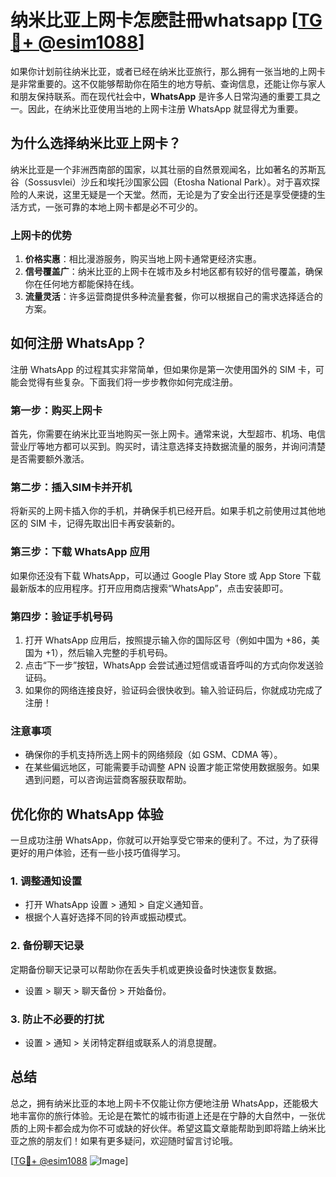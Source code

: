 # 纳米比亚上网卡怎麽註冊whatsapp [[TG💪+ @esim1088](https://t.me/s/esim1088)]

如果你计划前往纳米比亚，或者已经在纳米比亚旅行，那么拥有一张当地的上网卡是非常重要的。这不仅能够帮助你在陌生的地方导航、查询信息，还能让你与家人和朋友保持联系。而在现代社会中，**WhatsApp** 是许多人日常沟通的重要工具之一。因此，在纳米比亚使用当地的上网卡注册 WhatsApp 就显得尤为重要。

## 为什么选择纳米比亚上网卡？

纳米比亚是一个非洲西南部的国家，以其壮丽的自然景观闻名，比如著名的苏斯瓦谷（Sossusvlei）沙丘和埃托沙国家公园（Etosha National Park）。对于喜欢探险的人来说，这里无疑是一个天堂。然而，无论是为了安全出行还是享受便捷的生活方式，一张可靠的本地上网卡都是必不可少的。

### 上网卡的优势

1. **价格实惠**：相比漫游服务，购买当地上网卡通常更经济实惠。
2. **信号覆盖广**：纳米比亚的上网卡在城市及乡村地区都有较好的信号覆盖，确保你在任何地方都能保持在线。
3. **流量灵活**：许多运营商提供多种流量套餐，你可以根据自己的需求选择适合的方案。

## 如何注册 WhatsApp？

注册 WhatsApp 的过程其实非常简单，但如果你是第一次使用国外的 SIM 卡，可能会觉得有些复杂。下面我们将一步步教你如何完成注册。

### 第一步：购买上网卡

首先，你需要在纳米比亚当地购买一张上网卡。通常来说，大型超市、机场、电信营业厅等地方都可以买到。购买时，请注意选择支持数据流量的服务，并询问清楚是否需要额外激活。

### 第二步：插入SIM卡并开机

将新买的上网卡插入你的手机，并确保手机已经开启。如果手机之前使用过其他地区的 SIM 卡，记得先取出旧卡再安装新的。

### 第三步：下载 WhatsApp 应用

如果你还没有下载 WhatsApp，可以通过 Google Play Store 或 App Store 下载最新版本的应用程序。打开应用商店搜索“WhatsApp”，点击安装即可。

### 第四步：验证手机号码

1. 打开 WhatsApp 应用后，按照提示输入你的国际区号（例如中国为 +86，美国为 +1），然后输入完整的手机号码。
2. 点击“下一步”按钮，WhatsApp 会尝试通过短信或语音呼叫的方式向你发送验证码。
3. 如果你的网络连接良好，验证码会很快收到。输入验证码后，你就成功完成了注册！

### 注意事项

- 确保你的手机支持所选上网卡的网络频段（如 GSM、CDMA 等）。
- 在某些偏远地区，可能需要手动调整 APN 设置才能正常使用数据服务。如果遇到问题，可以咨询运营商客服获取帮助。

## 优化你的 WhatsApp 体验

一旦成功注册 WhatsApp，你就可以开始享受它带来的便利了。不过，为了获得更好的用户体验，还有一些小技巧值得学习。

### 1. 调整通知设置

- 打开 WhatsApp 设置 > 通知 > 自定义通知音。
- 根据个人喜好选择不同的铃声或振动模式。

### 2. 备份聊天记录

定期备份聊天记录可以帮助你在丢失手机或更换设备时快速恢复数据。
- 设置 > 聊天 > 聊天备份 > 开始备份。

### 3. 防止不必要的打扰

- 设置 > 通知 > 关闭特定群组或联系人的消息提醒。

## 总结

总之，拥有纳米比亚的本地上网卡不仅能让你方便地注册 WhatsApp，还能极大地丰富你的旅行体验。无论是在繁忙的城市街道上还是在宁静的大自然中，一张优质的上网卡都会成为你不可或缺的好伙伴。希望这篇文章能帮助到即将踏上纳米比亚之旅的朋友们！如果有更多疑问，欢迎随时留言讨论哦。

[[TG💪+ @esim1088](https://t.me/s/esim1088) ![Image](https://i.postimg.cc/4NQfJmqS/Snipaste-2025-05-13-00-14-12.png)]